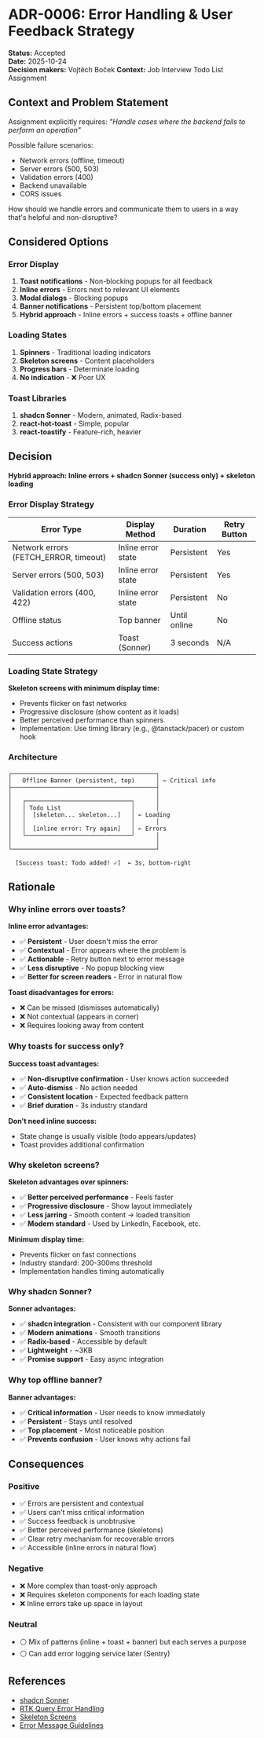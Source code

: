# ADR-0006: Error Handling & User Feedback Strategy

**Status:** Accepted  
**Date:** 2025-10-24  
**Decision makers:** Vojtěch Boček
**Context:** Job Interview Todo List Assignment

## Context and Problem Statement

Assignment explicitly requires: _"Handle cases where the backend fails to perform an operation"_

Possible failure scenarios:

- Network errors (offline, timeout)
- Server errors (500, 503)
- Validation errors (400)
- Backend unavailable
- CORS issues

How should we handle errors and communicate them to users in a way that's helpful and non-disruptive?

## Considered Options

### Error Display

1. **Toast notifications** - Non-blocking popups for all feedback
2. **Inline errors** - Errors next to relevant UI elements
3. **Modal dialogs** - Blocking popups
4. **Banner notifications** - Persistent top/bottom placement
5. **Hybrid approach** - Inline errors + success toasts + offline banner

### Loading States

1. **Spinners** - Traditional loading indicators
2. **Skeleton screens** - Content placeholders
3. **Progress bars** - Determinate loading
4. **No indication** - ❌ Poor UX

### Toast Libraries

1. **shadcn Sonner** - Modern, animated, Radix-based
2. **react-hot-toast** - Simple, popular
3. **react-toastify** - Feature-rich, heavier

## Decision

**Hybrid approach: Inline errors + shadcn Sonner (success only) + skeleton loading**

### Error Display Strategy

| Error Type                            | Display Method     | Duration     | Retry Button |
| ------------------------------------- | ------------------ | ------------ | ------------ |
| Network errors (FETCH_ERROR, timeout) | Inline error state | Persistent   | Yes          |
| Server errors (500, 503)              | Inline error state | Persistent   | Yes          |
| Validation errors (400, 422)          | Inline error state | Persistent   | No           |
| Offline status                        | Top banner         | Until online | No           |
| Success actions                       | Toast (Sonner)     | 3 seconds    | N/A          |

### Loading State Strategy

**Skeleton screens with minimum display time:**

- Prevents flicker on fast networks
- Progressive disclosure (show content as it loads)
- Better perceived performance than spinners
- Implementation: Use timing library (e.g., @tanstack/pacer) or custom hook

### Architecture

```
┌─────────────────────────────────────────┐
│   Offline Banner (persistent, top)      │ ← Critical info
├─────────────────────────────────────────┤
│                                         │
│   ┌──────────────────────────────┐      │
│   │ Todo List                    │      │
│   │  [skeleton... skeleton...]   │ ← Loading
│   │                              │      │
│   │  [inline error: Try again]   │ ← Errors
│   └──────────────────────────────┘      │
│                                         │
└─────────────────────────────────────────┘

  [Success toast: Todo added! ✓]  ← 3s, bottom-right
```

## Rationale

### Why inline errors over toasts?

**Inline error advantages:**

- ✅ **Persistent** - User doesn't miss the error
- ✅ **Contextual** - Error appears where the problem is
- ✅ **Actionable** - Retry button next to error message
- ✅ **Less disruptive** - No popup blocking view
- ✅ **Better for screen readers** - Error in natural flow

**Toast disadvantages for errors:**

- ❌ Can be missed (dismisses automatically)
- ❌ Not contextual (appears in corner)
- ❌ Requires looking away from content

### Why toasts for success only?

**Success toast advantages:**

- ✅ **Non-disruptive confirmation** - User knows action succeeded
- ✅ **Auto-dismiss** - No action needed
- ✅ **Consistent location** - Expected feedback pattern
- ✅ **Brief duration** - 3s industry standard

**Don't need inline success:**

- State change is usually visible (todo appears/updates)
- Toast provides additional confirmation

### Why skeleton screens?

**Skeleton advantages over spinners:**

- ✅ **Better perceived performance** - Feels faster
- ✅ **Progressive disclosure** - Show layout immediately
- ✅ **Less jarring** - Smooth content → loaded transition
- ✅ **Modern standard** - Used by LinkedIn, Facebook, etc.

**Minimum display time:**

- Prevents flicker on fast connections
- Industry standard: 200-300ms threshold
- Implementation handles timing automatically

### Why shadcn Sonner?

**Sonner advantages:**

- ✅ **shadcn integration** - Consistent with our component library
- ✅ **Modern animations** - Smooth transitions
- ✅ **Radix-based** - Accessible by default
- ✅ **Lightweight** - ~3KB
- ✅ **Promise support** - Easy async integration

### Why top offline banner?

**Banner advantages:**

- ✅ **Critical information** - User needs to know immediately
- ✅ **Persistent** - Stays until resolved
- ✅ **Top placement** - Most noticeable position
- ✅ **Prevents confusion** - User knows why actions fail

## Consequences

### Positive

- ✅ Errors are persistent and contextual
- ✅ Users can't miss critical information
- ✅ Success feedback is unobtrusive
- ✅ Better perceived performance (skeletons)
- ✅ Clear retry mechanism for recoverable errors
- ✅ Accessible (inline errors in natural flow)

### Negative

- ❌ More complex than toast-only approach
- ❌ Requires skeleton components for each loading state
- ❌ Inline errors take up space in layout

### Neutral

- ⚪ Mix of patterns (inline + toast + banner) but each serves a purpose
- ⚪ Can add error logging service later (Sentry)

## References

- [shadcn Sonner](https://ui.shadcn.com/docs/components/sonner)
- [RTK Query Error Handling](https://redux-toolkit.js.org/rtk-query/usage/error-handling)
- [Skeleton Screens](https://www.lukew.com/ff/entry.asp?1797)
- [Error Message Guidelines](https://www.nngroup.com/articles/error-message-guidelines/)
